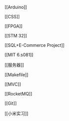 [[Arduino]]

[[CSS]]

[[FPGA]]

[[STM 32]]

[[SQL+E-Commerce Project]]

[[MIT 6.s081]]

[[服务器]]

[[Makefile]]

[[MVC]]

[[RocketMQ]]

[[Git]]

[[小米实习]]